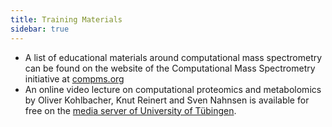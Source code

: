 ```yaml
---
title: Training Materials
sidebar: true
---
```


- A list of educational materials around computational mass spectrometry can be found on the website of the Computational Mass Spectrometry initiative at [compms.org](http://www.compms.org/educational-materials)
- An online video lecture on computational proteomics and metabolomics by Oliver Kohlbacher, Knut Reinert and Sven Nahnsen is available for free on the [media server of University of Tübingen](http://timms.uni-tuebingen.de/List/List?id=UT_201%5B45%5D_____00%5B12%5D_cpm_000_&Headline=Computational%20Proteomics%20and%20Metabolomics).